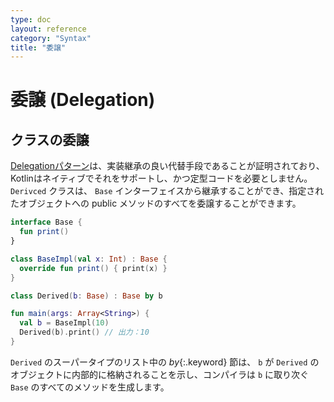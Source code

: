 ```yaml
---
type: doc
layout: reference
category: "Syntax"
title: "委譲"
---
```


<!--original
---
type: doc
layout: reference
category: "Syntax"
title: "Delegation"
---
-->

# 委譲 (Delegation)

<!--original
# Delegation
-->

## クラスの委譲

<!--original
## Class Delegation
-->

[Delegationパターン](https://en.wikipedia.org/wiki/Delegation_pattern)は、実装継承の良い代替手段であることが証明されており、Kotlinはネイティブでそれをサポートし、かつ定型コードを必要としません。
`Derivced` クラスは、 `Base` インターフェイスから継承することができ、指定されたオブジェクトへの public メソッドのすべてを委譲することができます。

<!--original
The [Delegation pattern](https://en.wikipedia.org/wiki/Delegation_pattern) has proven to be a good alternative to implementation inheritance,
and Kotlin supports it natively requiring zero boilerplate code.
A class `Derived` can inherit from an interface `Base` and delegate all of its public methods to a specified object:
-->

``` kotlin
interface Base {
  fun print()
}

class BaseImpl(val x: Int) : Base {
  override fun print() { print(x) }
}

class Derived(b: Base) : Base by b

fun main(args: Array<String>) {
  val b = BaseImpl(10)
  Derived(b).print() // 出力：10
}
```

<!--original
``` kotlin
interface Base {
  fun print()
}

class BaseImpl(val x: Int) : Base {
  override fun print() { print(x) }
}

class Derived(b: Base) : Base by b

fun main(args: Array<String>) {
  val b = BaseImpl(10)
  Derived(b).print() // prints 10
}
```
-->

`Derived` のスーパータイプのリスト中の *by*{:.keyword} 節は、 `b` が `Derived` のオブジェクトに内部的に格納されることを示し、コンパイラは `b` に取り次ぐ `Base` のすべてのメソッドを生成します。

<!--original
The *by*{: .keyword }-clause in the supertype list for `Derived` indicates that `b` will be stored internally in objects of `Derived`
and the compiler will generate all the methods of `Base` that forward to `b`.

-->

<script src="http://code.jquery.com/jquery-1.11.0.min.js"></script>
<script>
$(function() {
  $("*").contents().filter(function() {
    return this.nodeType==8 && this.nodeValue.match(/^original/);
  }).each(function(i, e) {
    var tooltips = e.nodeValue.replace(/^original *[\n\r]|[\n\r]$/g, '');
    $(this).prev().attr('title', tooltips);
  });
});
</script>
